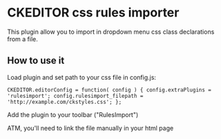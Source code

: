 CKEDITOR css rules importer
============================

This plugin allow you to import in dropdown menu css class declarations from a file.

How to use it
---------------------------------------

Load plugin and set path to your css file in config.js:

`CKEDITOR.editorConfig = function( config )
{
    config.extraPlugins = 'rulesimport';
	config.rulesimport_filepath = 'http://example.com/ckstyles.css';
};`

Add the plugin to your toolbar ("RulesImport")

ATM, you'll need to link the file manually in your html page